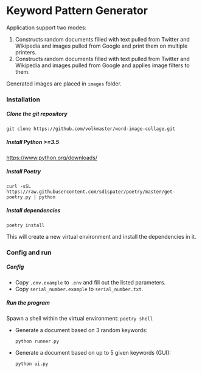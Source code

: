 # Keyword Pattern Generator

Application support two modes:

1. Constructs random documents filled with text pulled from Twitter and Wikipedia and images pulled from Google and print them on multiple printers.
2. Constructs random documents filled with text pulled from Twitter and Wikipedia and images pulled from Google and applies image filters to them.

Generated images are placed in `images` folder.

### Installation

##### Clone the git repository

`git clone https://github.com/volkmaster/word-image-collage.git`

##### Install Python >=3.5

https://www.python.org/downloads/

##### Install Poetry

`curl -sSL https://raw.githubusercontent.com/sdispater/poetry/master/get-poetry.py | python`

##### Install dependencies

`poetry install`

This will create a new virtual environment and install the dependencies in it.

### Config and run

##### Config

- Copy `.env.example` to `.env` and fill out the listed parameters.
- Copy `serial_number.example` to `serial_number.txt`.

##### Run the program

Spawn a shell within the virtual environment: `poetry shell`

- Generate a document based on 3 random keywords:

  `python runner.py`

- Generate a document based on up to 5 given keywords (GUI):

  `python ui.py`
